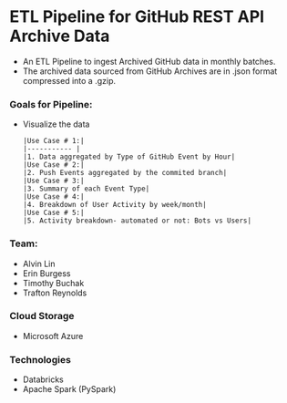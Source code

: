 # ETL Pipeline for GitHub REST API Archive Data
- An ETL Pipeline to ingest Archived GitHub data in monthly batches.
- The archived data sourced from GitHub Archives are in .json format 
compressed into a .gzip. 

### Goals for Pipeline:
- Visualize the data 
  ```
  |Use Case # 1:|
  |----------- |
  |1. Data aggregated by Type of GitHub Event by Hour|
  |Use Case # 2:|
  |2. Push Events aggregated by the commited branch|
  |Use Case # 3:|
  |3. Summary of each Event Type|
  |Use Case # 4:|
  |4. Breakdown of User Activity by week/month|
  |Use Case # 5:|
  |5. Activity breakdown- automated or not: Bots vs Users|
  ```
  
### Team:
- Alvin Lin
- Erin Burgess
- Timothy Buchak
- Trafton Reynolds

### Cloud Storage
- Microsoft Azure

### Technologies
- Databricks
- Apache Spark (PySpark)

